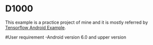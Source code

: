 # D1000

This example is a practice project of mine and it is mostly referred by [Tensorflow Android Example](https://github.com/tensorflow/tensorflow/tree/master/tensorflow/examples/android).

#User requirement
-Android version 6.0 and upper version




